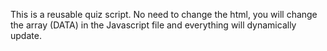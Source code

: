 This is a reusable quiz script. No need to change the html, you will change the array (DATA) in the Javascript file and everything will dynamically update.
